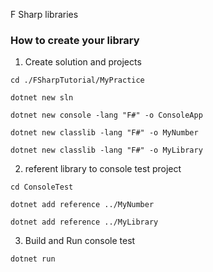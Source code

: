F Sharp libraries

### How to create your library

1. Create solution and projects
```shell
cd ./FSharpTutorial/MyPractice
```

```shell
dotnet new sln
```

```shell
dotnet new console -lang "F#" -o ConsoleApp
```

```shell
dotnet new classlib -lang "F#" -o MyNumber
```

```shell
dotnet new classlib -lang "F#" -o MyLibrary
```

2. referent library to console test project
```shell
cd ConsoleTest
```

```shell
dotnet add reference ../MyNumber
```

```shell
dotnet add reference ../MyLibrary
```

3. Build and Run console test
```shell
dotnet run
```
